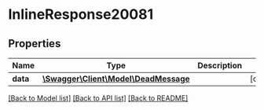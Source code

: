# InlineResponse20081

## Properties
Name | Type | Description | Notes
------------ | ------------- | ------------- | -------------
**data** | [**\Swagger\Client\Model\DeadMessage**](DeadMessage.md) |  | [optional] 

[[Back to Model list]](../../README.md#documentation-for-models) [[Back to API list]](../../README.md#documentation-for-api-endpoints) [[Back to README]](../../README.md)

